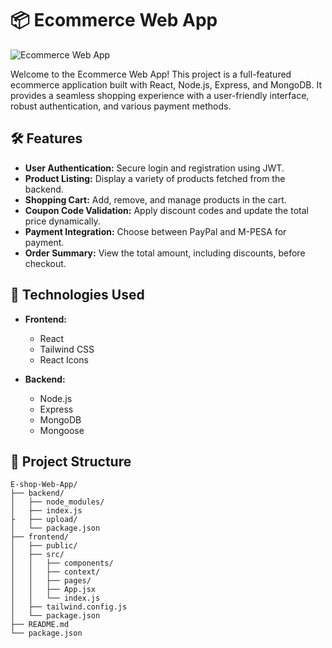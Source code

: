 # 📦 **Ecommerce Web App**

![Ecommerce Web App](https://i.imgur.com/ucdCcWz.jpeg)

Welcome to the Ecommerce Web App! This project is a full-featured ecommerce application built with React, Node.js, Express, and MongoDB. It provides a seamless shopping experience with a user-friendly interface, robust authentication, and various payment methods.

## 🛠️ **Features**

- **User Authentication:** Secure login and registration using JWT.
- **Product Listing:** Display a variety of products fetched from the backend.
- **Shopping Cart:** Add, remove, and manage products in the cart.
- **Coupon Code Validation:** Apply discount codes and update the total price dynamically.
- **Payment Integration:** Choose between PayPal and M-PESA for payment.
- **Order Summary:** View the total amount, including discounts, before checkout.

## 🚀 **Technologies Used**

- **Frontend:**
  - React
  - Tailwind CSS
  - React Icons

- **Backend:**
  - Node.js
  - Express
  - MongoDB
  - Mongoose

## 📂 **Project Structure**

```plaintext
E-shop-Web-App/
├── backend/
│   ├── node_modules/
│   ├── index.js
├   ├── upload/
│   └── package.json
├── frontend/
│   ├── public/
│   ├── src/
│   │   ├── components/
│   │   ├── context/
│   │   ├── pages/
│   │   ├── App.jsx
│   │   └── index.js
│   ├── tailwind.config.js
│   └── package.json
├── README.md
└── package.json
